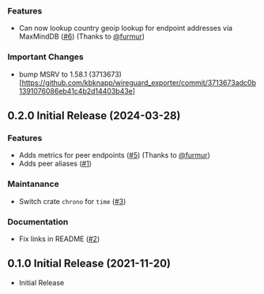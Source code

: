 <a name="0.3.0"></a>

### Features

- Can now lookup country geoip lookup for endpoint addresses via MaxMindDB ([#6](https://github.com/kbknapp/wireguard_exporter/pull/6)) (Thanks to [@furmur](https://github.com/furmur))

### Important Changes

- bump MSRV to 1.58.1 (3713673)[https://github.com/kbknapp/wireguard_exporter/commit/3713673adc0b1391076086eb41c4b2d14403b43e]

<a name="0.2.0"></a>
## 0.2.0 Initial Release (2024-03-28)

### Features

- Adds metrics for peer endpoints ([#5](https://github.com/kbknapp/wireguard_exporter/pull/5)) (Thanks to [@furmur](https://github.com/furmur))
- Adds peer aliases ([#1](https://github.com/kbknapp/wireguard_exporter/pull/1))

### Maintanance

- Switch crate `chrono` for `time` ([#3](https://github.com/kbknapp/wireguard_exporter/pull/3))

### Documentation

- Fix links in README ([#2](https://github.com/kbknapp/wireguard_exporter/pull/2))

<a name="0.1.0"></a>
## 0.1.0 Initial Release (2021-11-20)

- Initial Release
